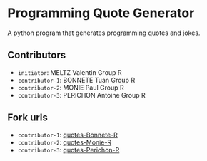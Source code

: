 # Programming Quote Generator

A python program that generates programming quotes and jokes.

## Contributors
- `initiator`: MELTZ Valentin Group R
- `contributor-1`: BONNETE Tuan Group R
- `contributor-2`: MONIE Paul Group R
- `contributor-3`: PERICHON Antoine Group R 

## Fork urls
- `contributor-1`: [quotes-Bonnete-R](https://github.com/tutuO1/quotes-Bonnete-R.git)
- `contributor-2`: [quotes-Monie-R](https://github.com/Z3rbe/quotes-Monie-R.git)
- `contributor-3`: [quotes-Perichon-R](https://github.com/AntoinePERICHON/quotes-Perichon-R.git)
